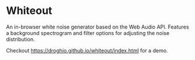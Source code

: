 # Whiteout

An in-browser white noise generator based on the Web Audio API. Features a background spectrogram and filter options for adjusting the noise distribution.

Checkout https://droghio.github.io/whiteout/index.html for a demo.

